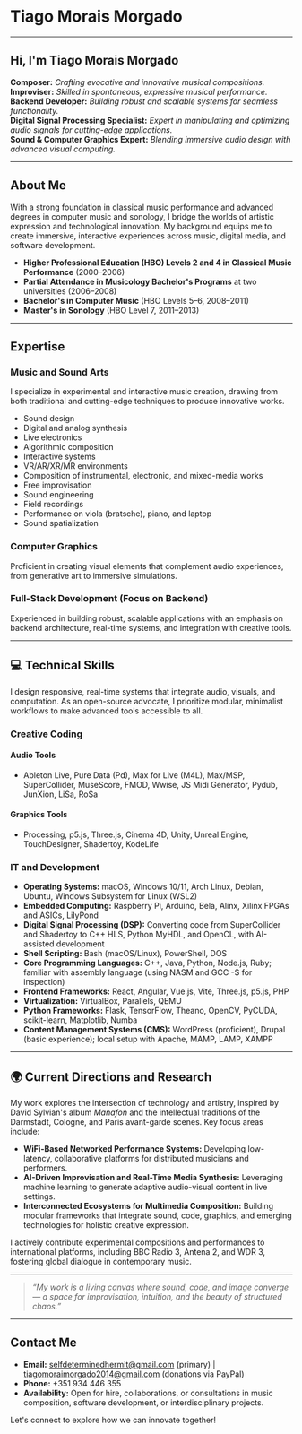 # Tiago Morais Morgado

---

## Hi, I'm Tiago Morais Morgado

**Composer:** *Crafting evocative and innovative musical compositions.*<br/>
**Improviser:** *Skilled in spontaneous, expressive musical performance.*<br/>
**Backend Developer:** *Building robust and scalable systems for seamless functionality.*<br/>
**Digital Signal Processing Specialist:** *Expert in manipulating and optimizing audio signals for cutting-edge applications.*<br/>
**Sound & Computer Graphics Expert:** *Blending immersive audio design with advanced visual computing.*<br/>

---

## About Me
With a strong foundation in classical music performance and advanced degrees in computer music and sonology, I bridge the worlds of artistic expression and technological innovation. My background equips me to create immersive, interactive experiences across music, digital media, and software development.

- **Higher Professional Education (HBO) Levels 2 and 4 in Classical Music Performance** (2000–2006)
- **Partial Attendance in Musicology Bachelor's Programs** at two universities (2006–2008)
- **Bachelor's in Computer Music** (HBO Levels 5–6, 2008–2011)
- **Master's in Sonology** (HBO Level 7, 2011–2013)

---

## Expertise

### Music and Sound Arts
I specialize in experimental and interactive music creation, drawing from both traditional and cutting-edge techniques to produce innovative works.

- Sound design
- Digital and analog synthesis
- Live electronics
- Algorithmic composition
- Interactive systems
- VR/AR/XR/MR environments
- Composition of instrumental, electronic, and mixed-media works
- Free improvisation
- Sound engineering
- Field recordings
- Performance on viola (bratsche), piano, and laptop
- Sound spatialization

### Computer Graphics
Proficient in creating visual elements that complement audio experiences, from generative art to immersive simulations.

### Full-Stack Development (Focus on Backend)
Experienced in building robust, scalable applications with an emphasis on backend architecture, real-time systems, and integration with creative tools.

---

## 💻 Technical Skills

I design responsive, real-time systems that integrate audio, visuals, and computation. As an open-source advocate, I prioritize modular, minimalist workflows to make advanced tools accessible to all.

### Creative Coding

#### Audio Tools
- Ableton Live, Pure Data (Pd), Max for Live (M4L), Max/MSP, SuperCollider, MuseScore, FMOD, Wwise, JS Midi Generator, Pydub, JunXion, LiSa, RoSa

#### Graphics Tools
- Processing, p5.js, Three.js, Cinema 4D, Unity, Unreal Engine, TouchDesigner, Shadertoy, KodeLife

### IT and Development

- **Operating Systems:** macOS, Windows 10/11, Arch Linux, Debian, Ubuntu, Windows Subsystem for Linux (WSL2)
- **Embedded Computing:** Raspberry Pi, Arduino, Bela, Alinx, Xilinx FPGAs and ASICs, LilyPond
- **Digital Signal Processing (DSP):** Converting code from SuperCollider and Shadertoy to C++ HLS, Python MyHDL, and OpenCL, with AI-assisted development
- **Shell Scripting:** Bash (macOS/Linux), PowerShell, DOS
- **Core Programming Languages:** C++, Java, Python, Node.js, Ruby; familiar with assembly language (using NASM and GCC -S for inspection)
- **Frontend Frameworks:** React, Angular, Vue.js, Vite, Three.js, p5.js, PHP
- **Virtualization:** VirtualBox, Parallels, QEMU
- **Python Frameworks:** Flask, TensorFlow, Theano, OpenCV, PyCUDA, scikit-learn, Matplotlib, Numba
- **Content Management Systems (CMS):** WordPress (proficient), Drupal (basic experience); local setup with Apache, MAMP, LAMP, XAMPP

---

## 🌍 Current Directions and Research

My work explores the intersection of technology and artistry, inspired by David Sylvian's album *Manafon* and the intellectual traditions of the Darmstadt, Cologne, and Paris avant-garde scenes. Key focus areas include:

- **WiFi-Based Networked Performance Systems:** Developing low-latency, collaborative platforms for distributed musicians and performers.
- **AI-Driven Improvisation and Real-Time Media Synthesis:** Leveraging machine learning to generate adaptive audio-visual content in live settings.
- **Interconnected Ecosystems for Multimedia Composition:** Building modular frameworks that integrate sound, code, graphics, and emerging technologies for holistic creative expression.

I actively contribute experimental compositions and performances to international platforms, including BBC Radio 3, Antena 2, and WDR 3, fostering global dialogue in contemporary music.

---

> *“My work is a living canvas where sound, code, and image converge — a space for improvisation, intuition, and the beauty of structured chaos.”*

---

## Contact Me

- **Email:** selfdeterminedhermit@gmail.com (primary) | tiagomoraimorgado2014@gmail.com (donations via PayPal)
- **Phone:** +351 934 446 355
- **Availability:** Open for hire, collaborations, or consultations in music composition, software development, or interdisciplinary projects.

Let's connect to explore how we can innovate together!
